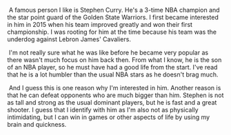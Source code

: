 ​	A famous person I like is Stephen Curry. He's a 3-time NBA champion and the star point guard of the Golden State Warriors. I first became interested in him in 2015 when his team improved greatly and won their first championship. I was rooting for him at the time because his team was the underdog against Lebron  James' Cavaliers.

​	I'm not really sure what he was like before he became very popular as there wasn't much focus on him back then. From what I know, he is the son of an NBA player, so he must have had a good life from the start. I've read that he is a lot humbler than the usual NBA stars as he doesn't brag much.

​	And I guess this is one reason why I'm interested in him. Another reason is that he can defeat opponents who are much bigger than him. Stephen is not as tall and strong as the usual dominant players, but he is fast and a great shooter. I guess that I identify with him as I'm also not as physically intimidating, but I can win in games or other aspects of life by using my brain and quickness.